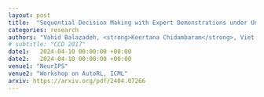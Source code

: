```yaml
---
layout: post
title:  "Sequential Decision Making with Expert Demonstrations under Unobserved Heterogeneity"
categories: research
authors: "Vahid Balazadeh, <strong>Keertana Chidambaram</strong>, Viet Nguyen, Rahul G Krishnan, Vasilis Syrgkanis"
# subtitle: "CCD 2017"
date1:   2024-04-10 00:00:00 +00:00
date2:   2024-04-10 00:00:00 +00:00
venue1: "NeurIPS"
venue2: "Workshop on AutoRL, ICML"
arxiv: https://arxiv.org/pdf/2404.07266
---
```

<!-- Technical and design details of the Intel RealSense R200 and D400 series -->

<!-- I wrote a paper describing the details of a family of RGBD cameras, ASICs and algorithms produced by Intel. It was submitted and accepted to CCD 2017, a CVPR 2017 Workshop. My coauthors were all senior management at Intel and the paper was written to inform the academic community of issues, challenges and priorities in building stereoscopic depth cameras for production use. We highlight state-of-the-art performance on modern datasets, on certain metrics, along with establishing baselines for new datasets and evaluation metrics for depth cameras in general. -->
